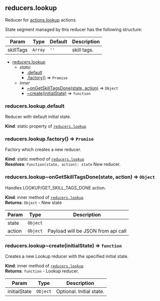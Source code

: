<a name="module_reducers.lookup"></a>

## reducers.lookup
Reducer for [actions.lookup](#module_actions.lookup) actions.

State segment managed by this reducer has the following structure:


| Param | Type | Default | Description |
| --- | --- | --- | --- |
| skillTags | <code>Array</code> | <code>&#x27;&#x27;</code> | skill tags. |


* [reducers.lookup](#module_reducers.lookup)
    * _static_
        * [.default](#module_reducers.lookup.default)
        * [.factory()](#module_reducers.lookup.factory) ⇒ <code>Promise</code>
    * _inner_
        * [~onGetSkillTagsDone(state, action)](#module_reducers.lookup..onGetSkillTagsDone) ⇒ <code>Object</code>
        * [~create(initialState)](#module_reducers.lookup..create) ⇒ <code>function</code>

<a name="module_reducers.lookup.default"></a>

### reducers.lookup.default
Reducer with default initial state.

**Kind**: static property of [<code>reducers.lookup</code>](#module_reducers.lookup)  
<a name="module_reducers.lookup.factory"></a>

### reducers.lookup.factory() ⇒ <code>Promise</code>
Factory which creates a new reducer.

**Kind**: static method of [<code>reducers.lookup</code>](#module_reducers.lookup)  
**Resolves**: <code>Function(state, action): state</code> New reducer.  
<a name="module_reducers.lookup..onGetSkillTagsDone"></a>

### reducers.lookup~onGetSkillTagsDone(state, action) ⇒ <code>Object</code>
Handles LOOKUP/GET_SKILL_TAGS_DONE action.

**Kind**: inner method of [<code>reducers.lookup</code>](#module_reducers.lookup)  
**Returns**: <code>Object</code> - New state  

| Param | Type | Description |
| --- | --- | --- |
| state | <code>Object</code> |  |
| action | <code>Object</code> | Payload will be JSON from api call |

<a name="module_reducers.lookup..create"></a>

### reducers.lookup~create(initialState) ⇒ <code>function</code>
Creates a new Lookup reducer with the specified initial state.

**Kind**: inner method of [<code>reducers.lookup</code>](#module_reducers.lookup)  
**Returns**: <code>function</code> - Lookup reducer.  

| Param | Type | Description |
| --- | --- | --- |
| initialState | <code>Object</code> | Optional. Initial state. |

